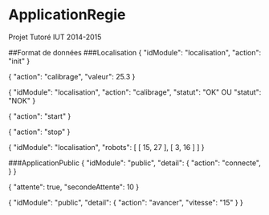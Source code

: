 # ApplicationRegie
Projet Tutoré IUT 2014-2015

##Format de données
###Localisation
{
  "idModule": "localisation",
  "action": "init"
}

{
  "action": "calibrage",
  "valeur": 25.3
}

{
  "idModule": "localisation",
  "action": "calibrage",
  "statut": "OK"     OU    "statut": "NOK"
}

{
  "action": "start"
}

{
  "action": "stop"
}

{
  "idModule": "localisation",
  "robots": [
    [
      15,
      27
    ],
    [
      3,
      16
    ]
  ]
}

###ApplicationPublic
{
  "idModule": "public",
  "detail": {
    "action": "connecte",
  }
}

{
  "attente": true,
  "secondeAttente": 10
}

{
  "idModule": "public",
  "detail": {
    "action": "avancer",
    "vitesse": "15"
  }
}
